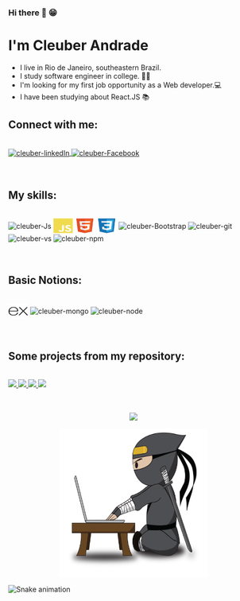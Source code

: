 ### Hi there :vulcan_salute: :grin: 

# I'm Cleuber Andrade 
 
- I live in Rio de Janeiro, southeastern Brazil. 
- I study software engineer in college. :student:
- I'm looking for my first job opportunity as a Web developer.:computer:
- I have been studying about React.JS :books:
 
## Connect with me:
<div><br>
 <a href="https://www.linkedin.com/in/cleuber-andrade-b8955420b/" target="_blank">
   <img align="center" alt="cleuber-linkedIn" height="30" width="40" src="https://cdn.jsdelivr.net/gh/devicons/devicon/icons/linkedin/linkedin-original.svg">
 </a>
 
 <a href="https://www.facebook.com/profile.php?id=100002545407256" target="_blank">
   <img align="center" alt="cleuber-Facebook" height="30" width="40" src="https://cdn.jsdelivr.net/gh/devicons/devicon/icons/facebook/facebook-original.svg">
 </a>
</div><br><br>
 
 
## My skills:
<div style="display: inline_block"><br>
  <img align="center" alt="cleuber-Js" height="30" width="40" src="https://cdn.jsdelivr.net/gh/devicons/devicon/icons/react/react-original.svg">
  <img align="center" alt="cleuber-Js" height="30" width="40" src="https://raw.githubusercontent.com/devicons/devicon/master/icons/javascript/javascript-plain.svg">
  <img align="center" alt="cleuber-HTML" height="30" width="40" src="https://raw.githubusercontent.com/devicons/devicon/master/icons/html5/html5-original.svg">
  <img align="center" alt="cleuber-CSS" height="30" width="40" src="https://raw.githubusercontent.com/devicons/devicon/master/icons/css3/css3-original.svg">
  <img align="center" alt="cleuber-Bootstrap" height="30" width="40" src= "https://cdn.jsdelivr.net/gh/devicons/devicon/icons/bootstrap/bootstrap-plain.svg">
  <img align="center" alt="cleuber-git" height="30" width="40" src="https://cdn.jsdelivr.net/gh/devicons/devicon/icons/git/git-original.svg"> 
  <img align="center" alt="cleuber-vs" height="30" width="40" src="https://cdn.jsdelivr.net/gh/devicons/devicon/icons/vscode/vscode-original.svg">
  <img align="center" alt="cleuber-npm" height="30" width="40" src="https://cdn.jsdelivr.net/gh/devicons/devicon/icons/npm/npm-original-wordmark.svg">    
</div><br><br>

## Basic Notions:
<div style="display: inline_block"><br>  
  <img align="center" alt="cleuber-express" height="30" width="40"          src="https://raw.githubusercontent.com/devicons/devicon/9f4f5cdb393299a81125eb5127929ea7bfe42889/icons/express/express-original.svg">  
 <img align="center" alt="cleuber-mongo" height="30" width="40" src="https://cdn.jsdelivr.net/gh/devicons/devicon/icons/mongodb/mongodb-original.svg"> 
 <img align="center" alt="cleuber-node" height="30" width="40" src="https://cdn.jsdelivr.net/gh/devicons/devicon/icons/nodejs/nodejs-original.svg"> 
</div><br><br>

## Some projects from my repository:
<div display="inline-block" ><br> 
 
  <a href="https://github.com/cleuber-andrade/projeto_Kami">     
     <img src="https://github-readme-stats.vercel.app/api/pin/?username=cleuber-andrade&layout=compact&repo=projeto_Kami&theme=merko"/>
   </a>

   <a href="https://github.com/cleuber-andrade/projeto_mata_mosquito">
     <img src="https://github-readme-stats.vercel.app/api/pin/?username=cleuber-andrade&layout=compact&repo=projeto_mata_mosquito&theme=merko" />
   </a>
  
   <a href="https://github.com/cleuber-andrade/projeto_Finnas">
     <img src="https://github-readme-stats.vercel.app/api/pin/?username=cleuber-andrade&layout=compact&repo=projeto_Finnas&theme=merko" />
   </a>

   <a href="https://github.com/cleuber-andrade/agendamento_consultorio">
     <img src="https://github-readme-stats.vercel.app/api/pin/?username=cleuber-andrade&layout=compact&repo=agendamento_consultorio&theme=merko" />
   </a>   
    
</div><br><br>


<p align="center"> <img src="https://github-readme-stats.vercel.app/api?username=cleuber-andrade&show_icons=true&theme=merko" />
 <p align="center"> <img align="center" height="300" width="300" src="ninja.png"/>



![Snake animation](https://github.com/cleuber-andrade/cleuber-andrade/blob/output/github-contribution-grid-snake.svg)
  
